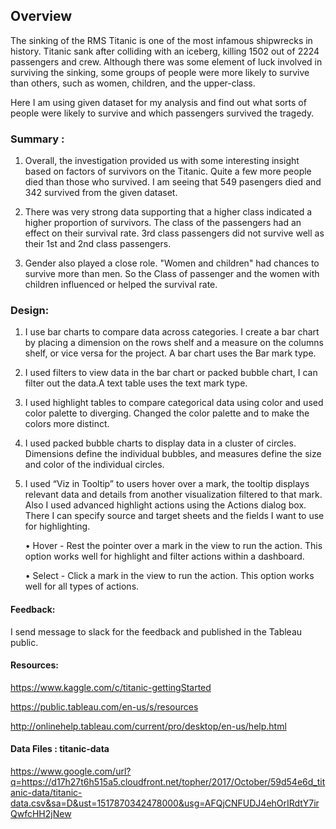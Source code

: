 


## Overview
The sinking of the RMS Titanic is one of the most infamous shipwrecks in history. Titanic sank after colliding with an iceberg,
killing 1502 out of 2224 passengers and crew. Although there was some element of luck involved in surviving the sinking, some groups of
people were more likely to survive than others, such as women, children, and the upper-class.

Here I am using given dataset for my analysis and find out what sorts of people were likely to survive and which passengers survived
the tragedy.

### Summary :
1.	Overall, the investigation provided us with some interesting insight based on factors of survivors on the Titanic. 
Quite a few more people died than those who survived. I am seeing that 549 pasengers died and 342 survived from the given dataset.

2.	There was very strong data supporting that a higher class indicated a higher proportion of survivors. The class of the passengers
had an effect on their survival rate. 3rd class passengers did not survive well as their 1st and 2nd class passengers.

3.	Gender also played a close role. "Women and children" had chances to survive more than men. So the Class of passenger and the women
with children influenced or helped the survival rate.

### Design: 

1. I use bar charts to compare data across categories. I create a bar chart by placing a dimension on the rows shelf and a measure on the columns shelf, or vice versa for the project. A bar chart uses the Bar mark type.

2. I used filters to view data in the bar chart or packed bubble chart, I can filter out the data.A text table uses the text mark type. 

3. I used highlight tables to compare categorical data using color and used color palette to diverging. Changed the color palette and to make the colors more distinct.

4. I used packed bubble charts to display data in a cluster of circles. Dimensions define the individual bubbles, and measures define the size and color of the individual circles.

5. I used “Viz in Tooltip” to users hover over a mark, the tooltip displays relevant data and details from another visualization filtered to that mark. Also I used advanced highlight actions using the Actions dialog box. There I can specify source and target sheets and the fields I want to use for highlighting.

    •	Hover - Rest the pointer over a mark in the view to run the action.
      This option works well for highlight and filter actions within a dashboard.
  
    •	Select - Click a mark in the view to run the action.
      This option works well for all types of actions.

#### Feedback:

I send message to slack for the feedback and published in the Tableau public. 

####	Resources: 

https://www.kaggle.com/c/titanic-gettingStarted

https://public.tableau.com/en-us/s/resources

http://onlinehelp.tableau.com/current/pro/desktop/en-us/help.html

#### Data Files : titanic-data
https://www.google.com/url?q=https://d17h27t6h515a5.cloudfront.net/topher/2017/October/59d54e6d_titanic-data/titanic-data.csv&sa=D&ust=1517870342478000&usg=AFQjCNFUDJ4ehOrIRdtY7irQwfcHH2jNew



